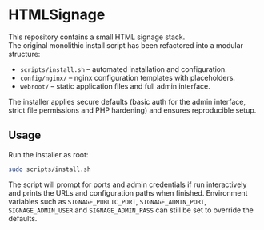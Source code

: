 # HTMLSignage

This repository contains a small HTML signage stack.  
The original monolithic install script has been refactored into a modular
structure:

- `scripts/install.sh` – automated installation and configuration.
- `config/nginx/` – nginx configuration templates with placeholders.
- `webroot/` – static application files and full admin interface.

The installer applies secure defaults (basic auth for the admin interface,
strict file permissions and PHP hardening) and ensures reproducible setup.

## Usage

Run the installer as root:

```bash
sudo scripts/install.sh
```

The script will prompt for ports and admin credentials if run interactively
and prints the URLs and configuration paths when finished.
Environment variables such as `SIGNAGE_PUBLIC_PORT`, `SIGNAGE_ADMIN_PORT`,
`SIGNAGE_ADMIN_USER` and `SIGNAGE_ADMIN_PASS` can still be set to override
the defaults.

